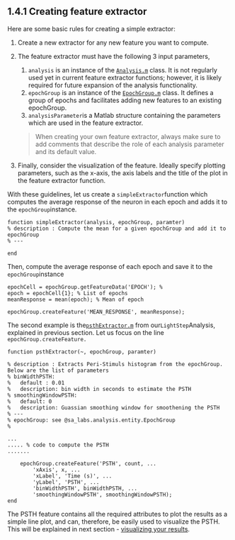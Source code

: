 ## 

## 

## 

## 

## 

## 

## 1.4.1 Creating feature extractor

Here are some basic rules for creating a simple extractor:

1. Create a new extractor for any new feature you want to compute.
2. The feature extractor must have the following 3 input parameters,   
   1. `analysis` is an instance of the [`Analysis.m`](https://github.com/Schwartz-AlaLaurila-Labs/sa-labs-analysis-core/blob/master/src/main/matlab/+sa_labs/+analysis/+core/Analysis.m) class. It is not regularly used yet in current feature extractor functions; however, it is likely required for future expansion of the analysis functionality.  
   2. `epochGroup` is an instance of the [`EpochGroup.m`](https://github.com/Schwartz-AlaLaurila-Labs/sa-labs-analysis-core/blob/master/src/main/matlab/+sa_labs/+analysis/+entity/EpochGroup.m) class. It defines a group of epochs and facilitates adding new features to an existing epochGroup.   
   3. `analysisParameter`is a Matlab structure containing the parameters which are used in the feature extractor.

   > When creating your own feature extractor, always make sure to add comments that describe the role of each analysis parameter and its default value.

3. Finally, consider the visualization of the feature. Ideally specify plotting parameters, such as the x-axis, the axis labels and the title of the plot in the feature extractor function. 

With these guidelines, let us create a `simpleExtractor`function which computes the average response of the neuron in each epoch and adds it to the `epochGroup`instance.

```
function simpleExtractor(analysis, epochGroup, paramter)
% description : Compute the mean for a given epochGroup and add it to epochGroup
% ---

end
```

Then, compute the average response of each epoch and save it to the `epochGroup`instance

```
epochCell = epochGroup.getFeatureData('EPOCH'); % 
epoch = epochCell{1}; % List of epochs
meanResponse = mean(epoch); % Mean of epoch

epochGroup.createFeature('MEAN_RESPONSE', meanResponse);
```

The second example is the[`psthExtractor.m`](https://github.com/Schwartz-AlaLaurila-Labs/sa-labs-util/blob/master/src/main/matlab/%2Bsa_labs/%2Banalysis/%2Bcommon/%2Bextractors/psthExtractor.m) from our`LightStep`Analysis, explained in previous section. Let us focus on the line `epochGroup.createFeature.`

```
function psthExtractor(~, epochGroup, paramter)

% description : Extracts Peri-Stimuls histogram from the epochGroup. Below are the list of parameters
% binWidthPSTH:
%   default : 0.01
%   description: bin width in seconds to estimate the PSTH
% smoothingWindowPSTH:
%   default: 0
%   description: Guassian smoothing window for smoothening the PSTH
% ---
% epochGroup: see @sa_labs.analysis.entity.EpochGroup
% 

... 
..... % code to compute the PSTH
.......

    epochGroup.createFeature('PSTH', count, ...
        'xAxis', x, ...
        'xLabel', 'Time (s)', ...
        'yLabel', 'PSTH', ...
        'binWidthPSTH', binWidthPSTH, ...
        'smoothingWindowPSTH', smoothingWindowPSTH);
end
```

The PSTH feature contains all the required attributes to plot the results as a simple line plot, and can, therefore, be easily used to visualize the PSTH. This will be explained in next section -  [visualizing your results](/visualizing-your-results.md).

